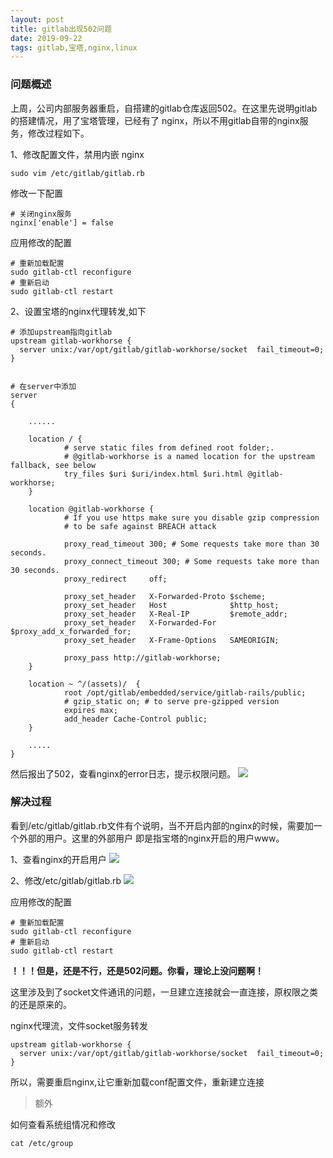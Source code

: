 ```yaml
---
layout: post
title: gitlab出现502问题
date: 2019-09-22
tags: gitlab,宝塔,nginx,linux
---
```

### 问题概述
上周，公司内部服务器重启，自搭建的gitlab仓库返回502。在这里先说明gitlab的搭建情况，用了宝塔管理，已经有了
nginx，所以不用gitlab自带的nginx服务，修改过程如下。

1、修改配置文件，禁用内嵌 nginx
```
sudo vim /etc/gitlab/gitlab.rb
```

修改一下配置

```
# 关闭nginx服务
nginx['enable'] = false
```

应用修改的配置
```
# 重新加载配置
sudo gitlab-ctl reconfigure
# 重新启动
sudo gitlab-ctl restart
```

2、设置宝塔的nginx代理转发,如下
```
# 添加upstream指向gitlab
upstream gitlab-workhorse {
  server unix:/var/opt/gitlab/gitlab-workhorse/socket  fail_timeout=0;
}


# 在server中添加
server
{

    ......

    location / {
            # serve static files from defined root folder;.
            # @gitlab-workhorse is a named location for the upstream fallback, see below
            try_files $uri $uri/index.html $uri.html @gitlab-workhorse;
    }

    location @gitlab-workhorse {
            # If you use https make sure you disable gzip compression 
            # to be safe against BREACH attack

            proxy_read_timeout 300; # Some requests take more than 30 seconds.
            proxy_connect_timeout 300; # Some requests take more than 30 seconds.
            proxy_redirect     off;

            proxy_set_header   X-Forwarded-Proto $scheme;
            proxy_set_header   Host              $http_host;
            proxy_set_header   X-Real-IP         $remote_addr;
            proxy_set_header   X-Forwarded-For   $proxy_add_x_forwarded_for;
            proxy_set_header   X-Frame-Options   SAMEORIGIN;

            proxy_pass http://gitlab-workhorse;
    }

    location ~ ^/(assets)/  {
            root /opt/gitlab/embedded/service/gitlab-rails/public;
            # gzip_static on; # to serve pre-gzipped version
            expires max;
            add_header Cache-Control public;
    }

    .....
}
```

然后报出了502，查看nginx的error日志，提示权限问题。
![](http://img.zzhpeng.cn/Fkn0XGjtnpSN-0bTrMNeFeWo3wxr)

### 解决过程
看到/etc/gitlab/gitlab.rb文件有个说明，当不开启内部的nginx的时候，需要加一个外部的用户。这里的外部用户
即是指宝塔的nginx开启的用户www。

1、查看nginx的开启用户
![](http://img.zzhpeng.cn/FiqxjiPd1NGzUVLRyb9XmszwI9TE)

2、修改/etc/gitlab/gitlab.rb
![](http://img.zzhpeng.cn/Fp5IQkW4PcGC4O_-kF_oelDWhQJF)

应用修改的配置
```
# 重新加载配置
sudo gitlab-ctl reconfigure
# 重新启动
sudo gitlab-ctl restart
```

**！！！但是，还是不行，还是502问题。你看，理论上没问题啊！**

这里涉及到了socket文件通讯的问题，一旦建立连接就会一直连接，原权限之类的还是原来的。

nginx代理流，文件socket服务转发
```
upstream gitlab-workhorse {
  server unix:/var/opt/gitlab/gitlab-workhorse/socket  fail_timeout=0;
}
```

所以，需要重启nginx,让它重新加载conf配置文件，重新建立连接


> 额外

如何查看系统组情况和修改
```
cat /etc/group
```